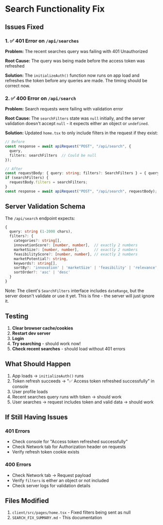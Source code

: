 # Search Functionality Fix

## Issues Fixed

### 1. ✅ 401 Error on `/api/searches`
**Problem:** The recent searches query was failing with 401 Unauthorized

**Root Cause:** The query was being made before the access token was refreshed

**Solution:** The `initializeAuth()` function now runs on app load and refreshes the token before any queries are made. The timing should be correct now.

### 2. ✅ 400 Error on `/api/search`
**Problem:** Search requests were failing with validation error

**Root Cause:** The `searchFilters` state was `null` initially, and the server validation doesn't accept `null` - it expects either an object or `undefined`.

**Solution:** Updated `home.tsx` to only include filters in the request if they exist:

```typescript
// Before
const response = await apiRequest("POST", "/api/search", { 
  query,
  filters: searchFilters  // Could be null
});

// After
const requestBody: { query: string; filters?: SearchFilters } = { query };
if (searchFilters) {
  requestBody.filters = searchFilters;
}
const response = await apiRequest("POST", "/api/search", requestBody);
```

## Server Validation Schema

The `/api/search` endpoint expects:

```typescript
{
  query: string (1-2000 chars),
  filters?: {
    categories?: string[],
    innovationScore?: [number, number],  // exactly 2 numbers
    marketSize?: [number, number],       // exactly 2 numbers
    feasibilityScore?: [number, number], // exactly 2 numbers
    marketPotential?: string,
    keywords?: string[],
    sortBy?: 'innovation' | 'marketSize' | 'feasibility' | 'relevance',
    sortOrder?: 'asc' | 'desc'
  }
}
```

Note: The client's `SearchFilters` interface includes `dateRange`, but the server doesn't validate or use it yet. This is fine - the server will just ignore it.

## Testing

1. **Clear browser cache/cookies**
2. **Restart dev server**
3. **Login**
4. **Try searching** - should work now!
5. **Check recent searches** - should load without 401 errors

## What Should Happen

1. App loads → `initializeAuth()` runs
2. Token refresh succeeds → "✅ Access token refreshed successfully" in console
3. User profile loads
4. Recent searches query runs with token → should work
5. User searches → request includes token and valid data → should work

## If Still Having Issues

### 401 Errors
- Check console for "Access token refreshed successfully"
- Check Network tab for Authorization header on requests
- Verify refresh token cookie exists

### 400 Errors
- Check Network tab → Request payload
- Verify `filters` is either an object or not included
- Check server logs for validation details

## Files Modified

1. `client/src/pages/home.tsx` - Fixed filters being sent as null
2. `SEARCH_FIX_SUMMARY.md` - This documentation
